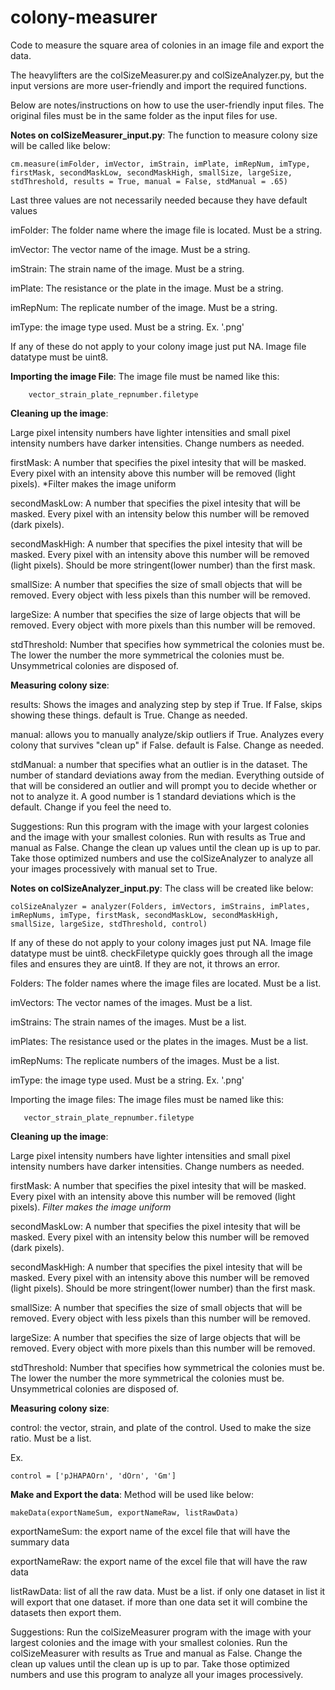# colony-measurer
Code to measure the square area of colonies in an image file and export the data.

The heavylifters are the colSizeMeasurer.py and colSizeAnalyzer.py, but the input versions are more user-friendly and import the required functions.

Below are notes/instructions on how to use the user-friendly input files. The original files must be in the same folder as the input files for use.

**Notes on colSizeMeasurer_input.py**:
The function to measure colony size will be called like below:

    cm.measure(imFolder, imVector, imStrain, imPlate, imRepNum, imType, firstMask, secondMaskLow, secondMaskHigh, smallSize, largeSize, stdThreshold, results = True, manual = False, stdManual = .65)

Last three values are not necessarily needed because they have default values

imFolder: The folder name where the image file is located. Must be a string.

imVector: The vector name of the image. Must be a string.

imStrain: The strain name of the image. Must be a string.

imPlate: The resistance or the plate in the image. Must be a string.

imRepNum: The replicate number of the image. Must be a string.

imType: the image type used. Must be a string. Ex. '.png'

If any of these do not apply to your colony image just put NA.
Image file datatype must be uint8.

**Importing the image File**:
    The image file must be named like this: 
        
        vector_strain_plate_repnumber.filetype
   

**Cleaning up the image**:
    
Large pixel intensity numbers have lighter intensities and small pixel intensity numbers have darker intensities. Change numbers as needed.

firstMask: A number that specifies the pixel intesity that will be masked. Every pixel with an intensity above this number will be removed (light pixels).
*Filter makes the image uniform

secondMaskLow: A number that specifies the pixel intesity that will be masked. Every pixel with an intensity below this number will be removed (dark pixels).

secondMaskHigh: A number that specifies the pixel intesity that will be masked. Every pixel with an intensity above this number will be removed (light pixels).
    Should be more stringent(lower number) than the first mask.

smallSize: A number that specifies the size of small objects that will be removed. Every object with less pixels than this number will be removed.

largeSize: A number that specifies the size of large objects that will be removed. Every object with more pixels than this number will be removed.

stdThreshold: Number that specifies how symmetrical the colonies must be. The lower the number the more symmetrical the colonies must be.
        Unsymmetrical colonies are disposed of.

**Measuring colony size**:
    
results: Shows the images and analyzing step by step if True. If False, skips showing these things.
    default is True. Change as needed.

manual: allows you to manually analyze/skip outliers if True. Analyzes every colony that survives "clean up" if False.
    default is False. Change as needed.

stdManual: a number that specifies what an outlier is in the dataset. The number of standard deviations away from the median.
    Everything outside of that will be considered an outlier and will prompt you to decide whether or not to analyze it.
    A good number is 1 standard deviations which is the default. Change if you feel the need to.

Suggestions:
        Run this program with the image with your largest colonies and the image with your smallest colonies.
        Run with results as True and manual as False.
        Change the clean up values until the clean up is up to par.
        Take those optimized numbers and use the colSizeAnalyzer to analyze all your images processively with manual set to True.

**Notes on colSizeAnalyzer_input.py**:
The class will be created like below:

    colSizeAnalyzer = analyzer(Folders, imVectors, imStrains, imPlates, imRepNums, imType, firstMask, secondMaskLow, secondMaskHigh, smallSize, largeSize, stdThreshold, control)

If any of these do not apply to your colony images just put NA.
Image file datatype must be uint8.
checkFiletype quickly goes through all the image files and ensures they are uint8. If they are not, it throws an error.

Folders: The folder names where the image files are located. Must be a list.

imVectors: The vector names of the images. Must be a list.

imStrains: The strain names of the images. Must be a list.

imPlates: The resistance used or the plates in the images. Must be a list.

imRepNums: The replicate numbers of the images. Must be a list.

imType: the image type used. Must be a string. Ex. '.png'

Importing the image files:
    The image files must be named like this: 
    
       vector_strain_plate_repnumber.filetype

**Cleaning up the image**:
    
Large pixel intensity numbers have lighter intensities and small pixel intensity numbers have darker intensities. Change numbers as needed.

firstMask: A number that specifies the pixel intesity that will be masked. Every pixel with an intensity above this number will be removed (light pixels).
*Filter makes the image uniform*

secondMaskLow: A number that specifies the pixel intesity that will be masked. Every pixel with an intensity below this number will be removed (dark pixels).

secondMaskHigh: A number that specifies the pixel intesity that will be masked. Every pixel with an intensity above this number will be removed (light pixels).
    Should be more stringent(lower number) than the first mask.

smallSize: A number that specifies the size of small objects that will be removed. Every object with less pixels than this number will be removed.

largeSize: A number that specifies the size of large objects that will be removed. Every object with more pixels than this number will be removed.

stdThreshold: Number that specifies how symmetrical the colonies must be. The lower the number the more symmetrical the colonies must be.
    Unsymmetrical colonies are disposed of.

**Measuring colony size**:
    
control: the vector, strain, and plate of the control. Used to make the size ratio. Must be a list.
    
Ex. 

    control = ['pJHAPAOrn', 'dOrn', 'Gm']

**Make and Export the data**:
    Method will be used like below:
    
    makeData(exportNameSum, exportNameRaw, listRawData)
exportNameSum: the export name of the excel file that will have the summary data

exportNameRaw: the export name of the excel file that will have the raw data

listRawData: list of all the raw data. Must be a list.
    if only one dataset in list it will export that one dataset.
    if more than one data set it will combine the datasets then export them.

Suggestions:
        Run the colSizeMeasurer program with the image with your largest colonies and the image with your smallest colonies.
        Run the colSizeMeasurer with results as True and manual as False.
        Change the clean up values until the clean up is up to par.
        Take those optimized numbers and use this program to analyze all your images processively.
